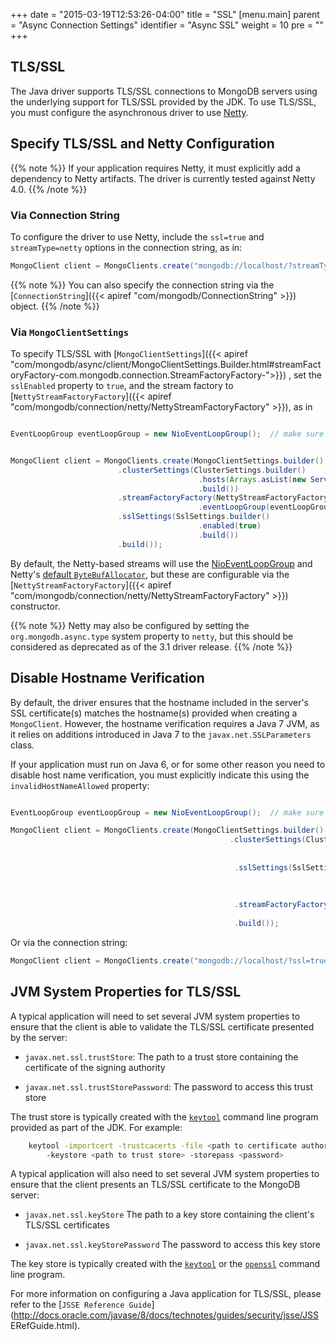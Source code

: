 +++
date = "2015-03-19T12:53:26-04:00"
title = "SSL"
[menu.main]
  parent = "Async Connection Settings"
  identifier = "Async SSL"
  weight = 10
  pre = "<i class='fa'></i>"
+++

## TLS/SSL

The Java driver supports TLS/SSL connections to MongoDB servers using
the underlying support for TLS/SSL provided by the JDK.
To use TLS/SSL, you must configure the asynchronous driver to use [Netty](http://netty.io/).


## Specify TLS/SSL and Netty Configuration

{{% note %}}
If your application requires Netty, it must explicitly add a dependency to
Netty artifacts.  The driver is currently tested against Netty 4.0.
{{% /note %}}

### Via Connection String

To configure the driver to use Netty, include the  `ssl=true`  and  `streamType=netty` options in the connection string, as in:

```java
MongoClient client = MongoClients.create("mongodb://localhost/?streamType=netty&ssl=true");
```

{{% note %}}
You can also specify the connection string via the [`ConnectionString`]({{< apiref "com/mongodb/ConnectionString" >}}) object.
{{% /note %}}

### Via `MongoClientSettings`

To specify TLS/SSL with  [`MongoClientSettings`]({{< apiref "com/mongodb/async/client/MongoClientSettings.Builder.html#streamFactoryFactory-com.mongodb.connection.StreamFactoryFactory-">}}) , set the ``sslEnabled`` property to ``true``, and the stream factory to [`NettyStreamFactoryFactory`]({{< apiref "com/mongodb/connection/netty/NettyStreamFactoryFactory" >}}), as in

```java

EventLoopGroup eventLoopGroup = new NioEventLoopGroup();  // make sure application shuts this down


MongoClient client = MongoClients.create(MongoClientSettings.builder()
                        .clusterSettings(ClusterSettings.builder()
                                          .hosts(Arrays.asList(new ServerAddress()))
                                          .build())
                        .streamFactoryFactory(NettyStreamFactoryFactory.builder()
                                          .eventLoopGroup(eventLoopGroup).build())
                        .sslSettings(SslSettings.builder()
                                          .enabled(true)
                                          .build())
                        .build());
```

By default, the Netty-based streams will use the [NioEventLoopGroup](http://netty.io/4.0/api/io/netty/channel/nio/NioEventLoopGroup.html)
and Netty's [default `ByteBufAllocator`](http://netty.io/4.0/api/io/netty/buffer/ByteBufAllocator.html#DEFAULT), but these are
configurable via the [`NettyStreamFactoryFactory`]({{< apiref "com/mongodb/connection/netty/NettyStreamFactoryFactory" >}}) constructor.   


{{% note %}}
Netty may also be configured by setting the `org.mongodb.async.type` system property to `netty`, but this should be considered as
deprecated as of the 3.1 driver release.
{{% /note %}}


## Disable Hostname Verification


By default, the driver ensures that the hostname included in the
server's SSL certificate(s) matches the hostname(s) provided when
creating a `MongoClient`. However, the hostname verification
requires a Java 7 JVM, as it relies on additions introduced in Java 7
to the `javax.net.SSLParameters` class.

If your application must run on Java 6, or for some other reason you need
to disable host name verification, you must explicitly indicate this using the `invalidHostNameAllowed` property:

```java

EventLoopGroup eventLoopGroup = new NioEventLoopGroup();  // make sure application shuts this down

MongoClient client = MongoClients.create(MongoClientSettings.builder()
                                                 .clusterSettings(ClusterSettings.builder()
                                                                          .hosts(Arrays.asList(new ServerAddress()))
                                                                          .build())
                                                  .sslSettings(SslSettings.builder()
                                                                       .enabled(true)
                                                                       .invalidHostNameAllowed(true)
                                                                       .build())
                                                  .streamFactoryFactory(NettyStreamFactoryFactory.builder()
                                                                            .eventLoopGroup(eventLoopGroup).build())
                                                  .build());
```

Or via the connection string:

```java
MongoClient client = MongoClients.create("mongodb://localhost/?ssl=true&sslInvalidHostNameAllowed=true&streamType=netty");
```

## JVM System Properties for TLS/SSL

A typical application will need to set several JVM system properties to
ensure that the client is able to validate the TLS/SSL certificate
presented by the server:

-  `javax.net.ssl.trustStore`:
      The path to a trust store containing the certificate of the
      signing authority

-  `javax.net.ssl.trustStorePassword`:
      The password to access this trust store

The trust store is typically created with the
[`keytool`](http://docs.oracle.com/javase/8/docs/technotes/tools/unix/keytool.html)
command line program provided as part of the JDK. For example:

```bash
    keytool -importcert -trustcacerts -file <path to certificate authority file>
        -keystore <path to trust store> -storepass <password>
```

A typical application will also need to set several JVM system
properties to ensure that the client presents an TLS/SSL certificate to the
MongoDB server:

- `javax.net.ssl.keyStore`
      The path to a key store containing the client's TLS/SSL certificates

- `javax.net.ssl.keyStorePassword`
      The password to access this key store

The key store is typically created with the
[`keytool`](http://docs.oracle.com/javase/8/docs/technotes/tools/unix/keytool.html)
or the [`openssl`](https://www.openssl.org/docs/apps/openssl.html)
command line program.

For more information on configuring a Java application for TLS/SSL, please
refer to the [`JSSE Reference Guide`](http://docs.oracle.com/javase/8/docs/technotes/guides/security/jsse/JSS
ERefGuide.html).
